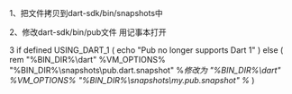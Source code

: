 1、把文件拷贝到dart-sdk/bin/snapshots中

2、修改dart-sdk/bin/pub文件 用记事本打开

3 if defined USING_DART_1 (
  echo "Pub no longer supports Dart 1"
) else (
   rem "%BIN_DIR%\dart" %VM_OPTIONS% "%BIN_DIR%\snapshots\pub.dart.snapshot" %*修改为
  "%BIN_DIR%\dart" %VM_OPTIONS% "%BIN_DIR%\snapshots\my.pub.snapshot" %*
)

